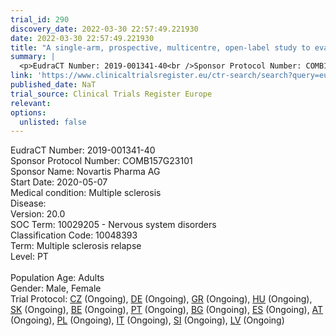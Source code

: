 ```yaml
---
trial_id: 290
discovery_date: 2022-03-30 22:57:49.221930
date: 2022-03-30 22:57:49.221930
title: "A single-arm, prospective, multicentre, open-label study to evaluate ofatumumab treatment effectiveness and patient-reported outcomes in patients with relapsing multiple sclerosis transitioning fro..."
summary: |
  <p>EudraCT Number: 2019-001341-40<br />Sponsor Protocol Number: COMB157G23101<br />Sponsor Name: Novartis Pharma AG<br />Start Date: 2020-05-07<br />Medical condition: Multiple sclerosis<br />Disease: <br />Version: 20.0<br />SOC Term: 10029205 - Nervous system disorders<br />Classification Code: 10048393<br />Term: Multiple sclerosis relapse<br />Level: PT<br /><br />Population Age: Adults<br />Gender: Male, Female<br />Trial Protocol: <a href="https://www.clinicaltrialsregister.eu/ctr-search/trial/2019-001341-40/CZ">CZ</a> (Ongoing), <a href="https://www.clinicaltrialsregister.eu/ctr-search/trial/2019-001341-40/DE">DE</a> (Ongoing), <a href="https://www.clinicaltrialsregister.eu/ctr-search/trial/2019-001341-40/GR">GR</a> (Ongoing), <a href="https://www.clinicaltrialsregister.eu/ctr-search/trial/2019-001341-40/HU">HU</a> (Ongoing), <a href="https://www.clinicaltrialsregister.eu/ctr-search/trial/2019-001341-40/SK">SK</a> (Ongoing), <a href="https://www.clinicaltrialsregister.eu/ctr-search/trial/2019-001341-40/BE">BE</a> (Ongoing), <a href="https://www.clinicaltrialsregister.eu/ctr-search/trial/2019-001341-40/PT">PT</a> (Ongoing), <a href="https://www.clinicaltrialsregister.eu/ctr-search/trial/2019-001341-40/BG">BG</a> (Ongoing), <a href="https://www.clinicaltrialsregister.eu/ctr-search/trial/2019-001341-40/ES">ES</a> (Ongoing), <a href="https://www.clinicaltrialsregister.eu/ctr-search/trial/2019-001341-40/AT">AT</a> (Ongoing), <a href="https://www.clinicaltrialsregister.eu/ctr-search/trial/2019-001341-40/PL">PL</a> (Ongoing), <a href="https://www.clinicaltrialsregister.eu/ctr-search/trial/2019-001341-40/IT">IT</a> (Ongoing), <a href="https://www.clinicaltrialsregister.eu/ctr-search/trial/2019-001341-40/SI">SI</a> (Ongoing), <a href="https://www.clinicaltrialsregister.eu/ctr-search/trial/2019-001341-40/LV">LV</a> (Ongoing)</p>
link: 'https://www.clinicaltrialsregister.eu/ctr-search/search?query=eudract_number:2019-001341-40'
published_date: NaT
trial_source: Clinical Trials Register Europe
relevant: 
options:
  unlisted: false
---
```

<p>EudraCT Number: 2019-001341-40<br />Sponsor Protocol Number: COMB157G23101<br />Sponsor Name: Novartis Pharma AG<br />Start Date: 2020-05-07<br />Medical condition: Multiple sclerosis<br />Disease: <br />Version: 20.0<br />SOC Term: 10029205 - Nervous system disorders<br />Classification Code: 10048393<br />Term: Multiple sclerosis relapse<br />Level: PT<br /><br />Population Age: Adults<br />Gender: Male, Female<br />Trial Protocol: <a href="https://www.clinicaltrialsregister.eu/ctr-search/trial/2019-001341-40/CZ">CZ</a> (Ongoing), <a href="https://www.clinicaltrialsregister.eu/ctr-search/trial/2019-001341-40/DE">DE</a> (Ongoing), <a href="https://www.clinicaltrialsregister.eu/ctr-search/trial/2019-001341-40/GR">GR</a> (Ongoing), <a href="https://www.clinicaltrialsregister.eu/ctr-search/trial/2019-001341-40/HU">HU</a> (Ongoing), <a href="https://www.clinicaltrialsregister.eu/ctr-search/trial/2019-001341-40/SK">SK</a> (Ongoing), <a href="https://www.clinicaltrialsregister.eu/ctr-search/trial/2019-001341-40/BE">BE</a> (Ongoing), <a href="https://www.clinicaltrialsregister.eu/ctr-search/trial/2019-001341-40/PT">PT</a> (Ongoing), <a href="https://www.clinicaltrialsregister.eu/ctr-search/trial/2019-001341-40/BG">BG</a> (Ongoing), <a href="https://www.clinicaltrialsregister.eu/ctr-search/trial/2019-001341-40/ES">ES</a> (Ongoing), <a href="https://www.clinicaltrialsregister.eu/ctr-search/trial/2019-001341-40/AT">AT</a> (Ongoing), <a href="https://www.clinicaltrialsregister.eu/ctr-search/trial/2019-001341-40/PL">PL</a> (Ongoing), <a href="https://www.clinicaltrialsregister.eu/ctr-search/trial/2019-001341-40/IT">IT</a> (Ongoing), <a href="https://www.clinicaltrialsregister.eu/ctr-search/trial/2019-001341-40/SI">SI</a> (Ongoing), <a href="https://www.clinicaltrialsregister.eu/ctr-search/trial/2019-001341-40/LV">LV</a> (Ongoing)</p>